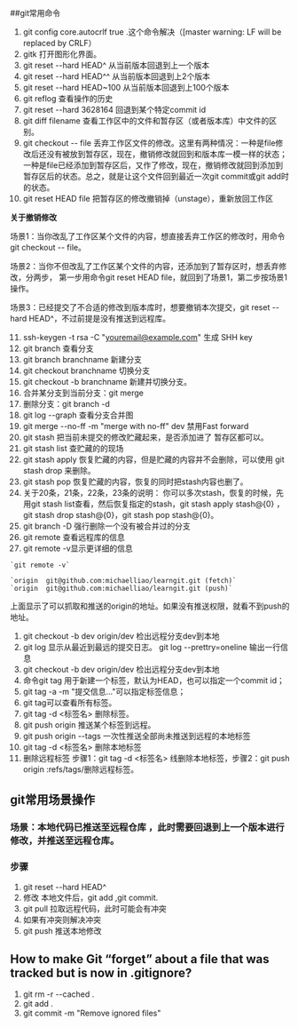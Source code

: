 ##git常用命令
1. git config core.autocrlf true .这个命令解决（[master warning: LF will be replaced by CRLF）
2. gitk 打开图形化界面。
3. git reset --hard HEAD^ 从当前版本回退到上一个版本
4. git reset --hard HEAD^^ 从当前版本回退到上2个版本
5. git reset --hard HEAD~100 从当前版本回退到上100个版本
6. git reflog 查看操作的历史
7. git reset --hard 3628164 回退到某个特定commit id
8. git diff filename 查看工作区中的文件和暂存区（或者版本库）中文件的区别。
9. git checkout -- file 丢弃工作区文件的修改。这里有两种情况：一种是file修改后还没有被放到暂存区，现在，撤销修改就回到和版本库一模一样的状态；
一种是file已经添加到暂存区后，又作了修改，现在，撤销修改就回到添加到暂存区后的状态。总之，就是让这个文件回到最近一次git commit或git add时的状态。
10. git reset HEAD file  把暂存区的修改撤销掉（unstage），重新放回工作区

**关于撤销修改**

场景1：当你改乱了工作区某个文件的内容，想直接丢弃工作区的修改时，用命令git checkout -- file。

场景2：当你不但改乱了工作区某个文件的内容，还添加到了暂存区时，想丢弃修改，分两步，
第一步用命令git reset HEAD file，就回到了场景1，第二步按场景1操作。

场景3：已经提交了不合适的修改到版本库时，想要撤销本次提交，git reset --hard HEAD^，不过前提是没有推送到远程库。

11. ssh-keygen -t rsa -C "youremail@example.com" 生成 SHH key
12.  git branch 查看分支
13.  git branch branchname 新建分支
14.  git checkout branchname 切换分支
15.  git checkout -b branchname 新建并切换分支。
16.  合并某分支到当前分支：git merge <name>
17.  删除分支：git branch -d <name>
18.  git log --graph 查看分支合并图
19.  git merge --no-ff -m "merge with no-ff" dev 禁用Fast forward
20.  git stash 把当前未提交的修改贮藏起来，是否添加进了 暂存区都可以。
21.  git stash list 查贮藏的的现场
22.  git stash apply 恢复贮藏的内容，但是贮藏的内容并不会删除，可以使用 git stash drop 来删除。
23.  git stash pop 恢复贮藏的内容，恢复的同时把stash内容也删了。
24.  关于20条，21条，22条，23条的说明： 你可以多次stash，恢复的时候，先用git stash list查看，然后恢复指定的stash，git stash apply stash@{0} ， git stash drop stash@{0}，git stash pop stash@{0}。
25.  git branch -D <name> 强行删除一个没有被合并过的分支
26.  git remote 查看远程库的信息
27.  git remote -v显示更详细的信息 

    `git remote -v`

    `origin  git@github.com:michaelliao/learngit.git (fetch)`
    `origin  git@github.com:michaelliao/learngit.git (push)`

上面显示了可以抓取和推送的origin的地址。如果没有推送权限，就看不到push的地址。

1. git checkout -b dev origin/dev 检出远程分支dev到本地 
2. git log 显示从最近到最远的提交日志。 git log --prettry=oneline 输出一行信息
3. git checkout -b dev origin/dev 检出远程分支dev到本地 
5. 命令git tag <name>用于新建一个标签，默认为HEAD，也可以指定一个commit id；
6. git tag -a <tagname> -m "提交信息..."可以指定标签信息；
7. git tag可以查看所有标签。
8. git tag -d <标签名> 删除标签。
9. git push origin <tagname> 推送某个标签到远程。
10. git push origin --tags 一次性推送全部尚未推送到远程的本地标签
11. git tag -d <标签名> 删除本地标签
12. 删除远程标签 步骤1：git tag -d <标签名> 线删除本地标签，步骤2：git push origin :refs/tags/<tagname>删除远程标签。

## git常用场景操作
### 场景：本地代码已推送至远程仓库 ，此时需要回退到上一个版本进行修改，并推送至远程仓库。
### 步骤
1. git reset --hard HEAD^
2. 修改 本地文件后，git add ,git commit.
3. git pull 拉取远程代码，此时可能会有冲突
4. 如果有冲突则解决冲突
5. git push 推送本地修改

## How to make Git “forget” about a file that was tracked but is now in .gitignore?
1. git rm -r --cached .
2. git add .
3. git commit -m "Remove ignored files"

